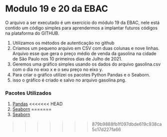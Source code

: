 # Modulo 19 e 20 da EBAC
O arquivo a ser executado é um exercício do módulo 19 da EBAC, nele está contido um código simples para aprendermos a implantar futuros códigos na plataforma do GITHUB. 

1. Utilizamos os métodos de autenticação no github
2. Criamos um pequeno arquivo em CSV com duas colunas e nove linhas. Arquivo esse que gera o preço médio de venda da gasolina na cidade de São Paulo nos 10 primeiros dias de Julho de 2021.
3. Geremos uma gráfico simples usando os dados do arquivo gasolina.csv com o dia no eixo x e o seu preço no eixo y.
4. Para criar o gráfico utilizei os pacotes Python Pandas e o Seaborn. 
5. isso o gráfico é criado e salvo no arquivo gasolina.png.

<h3>Pacotes Utilizados</h3>

1. [Pandas](https://pandas.pydata.org/)
<<<<<<< HEAD
2. [Seaborn](https://seaborn.pydata.org/)
=======
2. [Seaborn](https://seaborn.pydata.org/)
>>>>>>> 879b9888fb1f097dbde619c938ca5c17d227fa66
